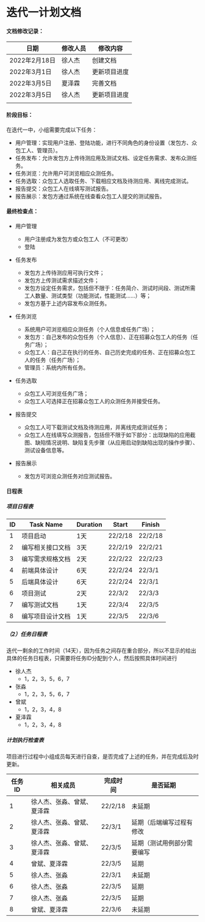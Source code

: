 # 迭代一计划文档

#### 文档修改记录：

| 日期          | 修改人员 | 修改内容     |
| ------------- | -------- | ------------ |
| 2022年2月18日 | 徐人杰   | 创建文档     |
| 2022年3月1日  | 徐人杰   | 更新项目进度 |
| 2022年3月5日  | 夏泽霖   | 完善文档     |
| 2022年3月5日  | 徐人杰   | 更新项目进度 |
|               |          |              |

#### 阶段目标：

在迭代一中，小组需要完成以下任务：

- 用户管理：实现用户注册、登陆功能，进行不同角色的身份设置（发包方、众包工人、管理员）。
- 任务发布：允许发包方上传待测应用及测试文档、设定任务需求、发布众测任务。
- 任务浏览：允许用户可浏览相应众测任务。
- 任务选取：众包工人选取任务、下载相应文档及待测应用、离线完成测试。
- 报告提交：众包工人在线填写测试报告。
- 报告展示：发包方通过系统在线查看众包工人提交的测试报告。

#### 最终检查点：

- 用户管理
  - 用户注册成为发包方或众包工人（不可更改）
  - 登陆

- 任务发布

  - 发包方上传待测应用可执行文件；
  - 发包方上传测试需求描述文件；
  - 发包方设定任务需求，包括但不限于：任务简介、测试时间段、测试所需工人数量、测试类型（功能测试，性能测试……）等；
  - 发包方基于上述内容发布众测任务。

- 任务浏览

  - 系统用户可浏览相应众测任务（个人信息或任务广场）；
  - 发包方：自己发布的众包任务（个人信息）、正在招募众包工人的任务（任务广场）；
  - 众包工人：自己正在执行的任务、自己历史完成的任务、正在招募众包工人的任务（任务广场）；
  - 管理员：系统内所有任务。

- 任务选取

  - 众包工人可浏览任务广场；
  - 众包工人可选择正在招募众包工人的众测任务并接受任务。

- 报告提交

  - 众包工人可下载测试文档及待测应用，并离线完成测试任务；
  - 众包工人在线填写众测报告，包括但不限于如下部分：出现缺陷的应用截图、缺陷情况说明、缺陷复先步骤（从应用启动到缺陷出现的操作步骤）、测试设备信息等。

- 报告展示

  - 发包方可浏览众测任务对应测试报告。

    

#### 日程表

##### 项目日程表

| ID   | Task Name        | Duration | Start   | Finish  |
| ---- | ---------------- | -------- | ------- | ------- |
| 1    | 项目启动         | 1天      | 22/2/18 | 22/2/18 |
| 2    | 编写相关接口文档 | 3天      | 22/2/19 | 22/2/21 |
| 3    | 编写需求规格文档 | 2天      | 22/2/22 | 22/2/23 |
| 4    | 前端具体设计     | 6天      | 22/2/24 | 22/3/1  |
| 5    | 后端具体设计     | 6天      | 22/2/24 | 22/3/1  |
| 6    | 项目测试         | 2天      | 22/3/2  | 22/3/3  |
| 7    | 编写测试文档     | 1天      | 22/3/4  | 22/3/5  |
| 8    | 编写项目设计文档 | 1天      | 22/3/5  | 22/3/6  |



##### （2）任务日程表

迭代一剩余的工作时间（14天），因为任务之间存在重合部分，所以不显示的给出具体的任务日程表，只需要将任务ID分配到个人，然后按照具体时间进行

- 徐人杰
  - 1，2，3，5，6，7
- 张淼
  - 1，2，3，5，6，7
- 曾斌
  - 1，2，3，4，8
- 夏泽霖
  - 1，2，3，4，8



##### 计划执行检查表

项目进行过程中小组成员每天进行自查，是否完成了上述的任务，并在完成后及时更新。

| 任务ID | 相关成员                   | 完成时间 | 是否延期                   |
| ------ | -------------------------- | -------- | -------------------------- |
| 1      | 徐人杰、张淼、曾斌、夏泽霖 | 22/2/18  | 未延期                     |
| 2      | 徐人杰、张淼、曾斌、夏泽霖 | 22/3/1   | 延期（后端编写过程有修改   |
| 3      | 徐人杰、张淼、曾斌、夏泽霖 | 22/3/5   | 延期（测试用例部分需要编写 |
| 4      | 曾斌、夏泽霖               | 22/3/5   | 延期                       |
| 5      | 徐人杰、张淼               | 22/3/1   | 未延期                     |
| 6      | 徐人杰、张淼               | 22/3/5   | 延期                       |
| 7      | 徐人杰、张淼               | 22/3/5   | 延期                       |
| 8      | 曾斌、夏泽霖               | 22/3/6   | 未延期                     |

